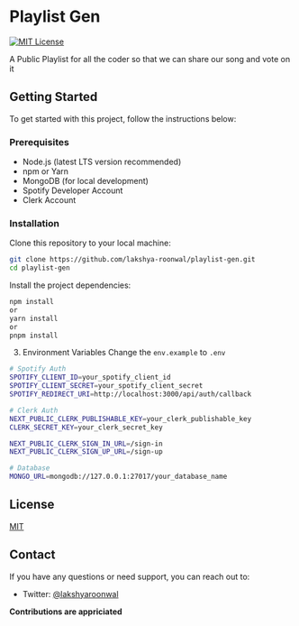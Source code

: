 # Playlist Gen
[![MIT License](https://img.shields.io/badge/License-MIT-green.svg)](https://choosealicense.com/licenses/mit/)

A Public Playlist for all the coder so that we can share our song and vote on it 

## Getting Started
To get started with this project, follow the instructions below:

### Prerequisites
- Node.js (latest LTS version recommended)
- npm or Yarn
- MongoDB (for local development)
- Spotify Developer Account
- Clerk Account

### Installation
Clone this repository to your local machine:
```bash
git clone https://github.com/lakshya-roonwal/playlist-gen.git
cd playlist-gen
```

Install the project dependencies:
```bash
npm install
or
yarn install
or 
pnpm install
```

3. Environment Variables
Change the ```env.example``` to ```.env```
```bash
# Spotify Auth
SPOTIFY_CLIENT_ID=your_spotify_client_id
SPOTIFY_CLIENT_SECRET=your_spotify_client_secret
SPOTIFY_REDIRECT_URI=http://localhost:3000/api/auth/callback

# Clerk Auth
NEXT_PUBLIC_CLERK_PUBLISHABLE_KEY=your_clerk_publishable_key
CLERK_SECRET_KEY=your_clerk_secret_key

NEXT_PUBLIC_CLERK_SIGN_IN_URL=/sign-in
NEXT_PUBLIC_CLERK_SIGN_UP_URL=/sign-up

# Database
MONGO_URL=mongodb://127.0.0.1:27017/your_database_name
```
## License

[MIT](https://choosealicense.com/licenses/mit/)

## **Contact**

If you have any questions or need support, you can reach out to:
- Twitter: [@lakshyaroonwal](https://twitter.com/lakshyaroonwal)

**Contributions are appriciated**

